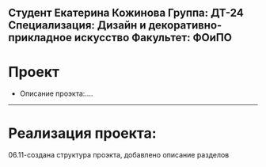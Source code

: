Студент Екатерина Кожинова
Группа: ДТ-24
Специализация: Дизайн и декоративно-прикладное искусство
Факультет: ФОиПО
---
# Проект
- Описание проэкта:....
---
# Реализация проекта:
06.11-создана структура проэкта, добавлено описание разделов
